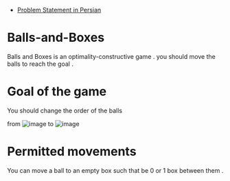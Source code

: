 * [Problem Statement in Persian](https://opedia.ir/%D8%B3%D9%88%D8%A7%D9%84%D8%A7%D8%AA_%D8%A7%D9%84%D9%85%D9%BE%DB%8C%D8%A7%D8%AF/%D9%85%D8%B1%D8%AD%D9%84%D9%87_%DB%8C_%D8%AF%D9%88%D9%85/%D8%AF%D9%88%D8%B1%D9%87_%DB%8C_%DB%B2%DB%B5/%D8%B3%D9%88%D8%A7%D9%84_%DB%B9)

# Balls-and-Boxes
Balls and Boxes is an optimality-constructive game . you should move the balls to reach the goal . 
# Goal of the game
You should change the order of the balls 

from
![image](https://user-images.githubusercontent.com/50715544/118376267-3e71a580-b5dc-11eb-966b-ac69b373334e.png)
to
![image](https://user-images.githubusercontent.com/50715544/118376260-2863e500-b5dc-11eb-8182-9541941c9edc.png)

# Permitted movements
You can move a ball to an empty box such that be 0 or 1 box between them . 

